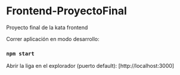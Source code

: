 # Frontend-ProyectoFinal

Proyecto final de la kata frontend


Correr aplicación en modo desarrollo:

### `npm start`

Abrir la liga en el explorador (puerto default): [http://localhost:3000]